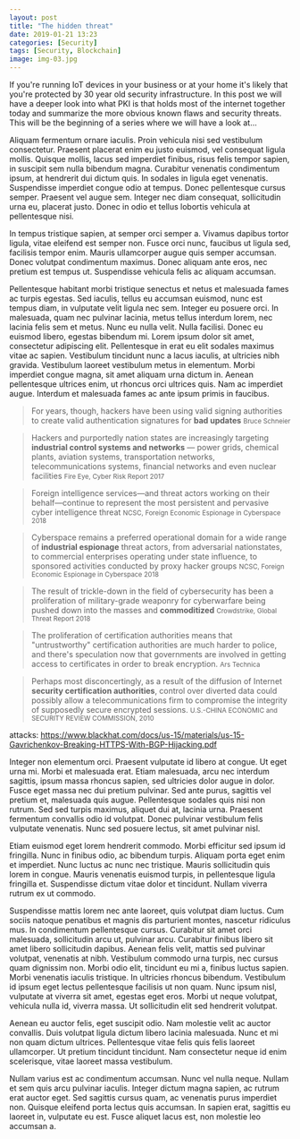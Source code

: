 ```yaml
---
layout: post
title: "The hidden threat"
date: 2019-01-21 13:23
categories: [Security]
tags: [Security, Blockchain]
image: img-03.jpg
---
```


If you're running IoT devices in your business or at your home it's likely that you're protected by 30 year old security infrastructure. In this post we will have a deeper look into what PKI is that holds most of the internet together today and summarize the more obvious known flaws and security threats. This will be the beginning of a series where we will have a look at...

Aliquam fermentum ornare iaculis. Proin vehicula nisi sed vestibulum consectetur. Praesent placerat enim eu justo euismod, vel consequat ligula mollis. Quisque mollis, lacus sed imperdiet finibus, risus felis tempor sapien, in suscipit sem nulla bibendum magna. Curabitur venenatis condimentum ipsum, at hendrerit dui dictum quis. In sodales in ligula eget venenatis. Suspendisse imperdiet congue odio at tempus. Donec pellentesque cursus semper. Praesent vel augue sem. Integer nec diam consequat, sollicitudin urna eu, placerat justo. Donec in odio et tellus lobortis vehicula at pellentesque nisi.

In tempus tristique sapien, at semper orci semper a. Vivamus dapibus tortor ligula, vitae eleifend est semper non. Fusce orci nunc, faucibus ut ligula sed, facilisis tempor enim. Mauris ullamcorper augue quis semper accumsan. Donec volutpat condimentum maximus. Donec aliquam ante eros, nec pretium est tempus ut. Suspendisse vehicula felis ac aliquam accumsan.

Pellentesque habitant morbi tristique senectus et netus et malesuada fames ac turpis egestas. Sed iaculis, tellus eu accumsan euismod, nunc est tempus diam, in vulputate velit ligula nec sem. Integer eu posuere orci. In malesuada, quam nec pulvinar lacinia, metus tellus interdum lorem, nec lacinia felis sem et metus. Nunc eu nulla velit. Nulla facilisi. Donec eu euismod libero, egestas bibendum mi. Lorem ipsum dolor sit amet, consectetur adipiscing elit. Pellentesque in erat eu elit sodales maximus vitae ac sapien. Vestibulum tincidunt nunc a lacus iaculis, at ultricies nibh gravida. Vestibulum laoreet vestibulum metus in elementum. Morbi imperdiet congue magna, sit amet aliquam urna dictum in. Aenean pellentesque ultrices enim, ut rhoncus orci ultrices quis. Nam ac imperdiet augue. Interdum et malesuada fames ac ante ipsum primis in faucibus.

<blockquote cite="http://gleesik.ro">
  For years, though, hackers have been using valid signing authorities to create valid authentication signatures for <strong>bad updates</strong>
  <small>Bruce Schneier</small>
</blockquote>

<blockquote cite="http://gleesik.ro">
   Hackers and purportedly
nation states are increasingly targeting <strong>industrial
control systems and networks</strong> — power grids, chemical
plants, aviation systems, transportation networks,
telecommunications systems, financial networks and
even nuclear facilities
  <small>Fire Eye, Cyber Risk Report 2017</small>
</blockquote>

<blockquote cite="https://www.dni.gov/files/NCSC/documents/news/20180724-economic-espionage-pub.pdf">
   Foreign intelligence services—and threat actors working on their behalf—continue to represent the
most persistent and pervasive cyber intelligence threat
  <small>NCSC, Foreign Economic Espionage in Cyberspace 2018</small>
</blockquote>

<blockquote cite="https://www.dni.gov/files/NCSC/documents/news/20180724-economic-espionage-pub.pdf">
Cyberspace remains a preferred
operational domain for a wide range of <strong>industrial espionage</strong> threat actors, from adversarial nationstates,
to commercial enterprises operating under state influence, to sponsored activities conducted
by proxy hacker groups  <small>NCSC, Foreign Economic Espionage in Cyberspace 2018</small>
</blockquote>

<blockquote cite="http://gleesik.ro">
The result of trickle-down in the field
of cybersecurity has been a proliferation of
military-grade weaponry for cyberwarfare being
pushed down into the masses and <strong>commoditized</strong>
  <small>Crowdstrike, Global Threat Report 2018</small>
</blockquote>

<blockquote cite="https://arstechnica.com/information-technology/2010/11/how-china-swallowed-15-of-net-traffic-for-18-minutes/">
The proliferation of certification authorities means that "untrustworthy" certification authorities are much harder to police, and there's speculation now that governments are involved in getting access to certificates in order to break encryption.
  <small>Ars Technica</small>
</blockquote>

<blockquote cite="https://www.uscc.gov/sites/default/files/annual_reports/2010-Report-to-Congress.pdf">
Perhaps most disconcertingly, as a result of the diffusion of Internet
<strong>security certification authorities</strong>, control over diverted data
could possibly allow a telecommunications firm to compromise the
integrity of supposedly secure encrypted sessions.
  <small>
U.S.-CHINA ECONOMIC and SECURITY REVIEW COMMISSION, 2010</small>
</blockquote>

attacks: https://www.blackhat.com/docs/us-15/materials/us-15-Gavrichenkov-Breaking-HTTPS-With-BGP-Hijacking.pdf

Integer non elementum orci. Praesent vulputate id libero at congue. Ut eget urna mi. Morbi et malesuada erat. Etiam malesuada, arcu nec interdum sagittis, ipsum massa rhoncus sapien, sed ultricies dolor augue in dolor. Fusce eget massa nec dui pretium pulvinar. Sed ante purus, sagittis vel pretium et, malesuada quis augue. Pellentesque sodales quis nisi non rutrum. Sed sed turpis maximus, aliquet dui at, lacinia urna. Praesent fermentum convallis odio id volutpat. Donec pulvinar vestibulum felis vulputate venenatis. Nunc sed posuere lectus, sit amet pulvinar nisl.

Etiam euismod eget lorem hendrerit commodo. Morbi efficitur sed ipsum id fringilla. Nunc in finibus odio, ac bibendum turpis. Aliquam porta eget enim et imperdiet. Nunc luctus ac nunc nec tristique. Mauris sollicitudin quis lorem in congue. Mauris venenatis euismod turpis, in pellentesque ligula fringilla et. Suspendisse dictum vitae dolor et tincidunt. Nullam viverra rutrum ex ut commodo.

Suspendisse mattis lorem nec ante laoreet, quis volutpat diam luctus. Cum sociis natoque penatibus et magnis dis parturient montes, nascetur ridiculus mus. In condimentum pellentesque cursus. Curabitur sit amet orci malesuada, sollicitudin arcu ut, pulvinar arcu. Curabitur finibus libero sit amet libero sollicitudin dapibus. Aenean felis velit, mattis sed pulvinar volutpat, venenatis at nibh. Vestibulum commodo urna turpis, nec cursus quam dignissim non. Morbi odio elit, tincidunt eu mi a, finibus luctus sapien. Morbi venenatis iaculis tristique. In ultricies rhoncus bibendum. Vestibulum id ipsum eget lectus pellentesque facilisis ut non quam. Nunc ipsum nisl, vulputate at viverra sit amet, egestas eget eros. Morbi ut neque volutpat, vehicula nulla id, viverra massa. Ut sollicitudin elit sed hendrerit volutpat.

Aenean eu auctor felis, eget suscipit odio. Nam molestie velit ac auctor convallis. Duis volutpat ligula dictum libero lacinia malesuada. Nunc et mi non quam dictum ultrices. Pellentesque vitae felis quis felis laoreet ullamcorper. Ut pretium tincidunt tincidunt. Nam consectetur neque id enim scelerisque, vitae laoreet massa vestibulum.

Nullam varius est ac condimentum accumsan. Nunc vel nulla neque. Nullam et sem quis arcu pulvinar iaculis. Integer dictum magna sapien, ac rutrum erat auctor eget. Sed sagittis cursus quam, ac venenatis purus imperdiet non. Quisque eleifend porta lectus quis accumsan. In sapien erat, sagittis eu laoreet in, vulputate eu est. Fusce aliquet lacus est, non molestie leo accumsan a.
